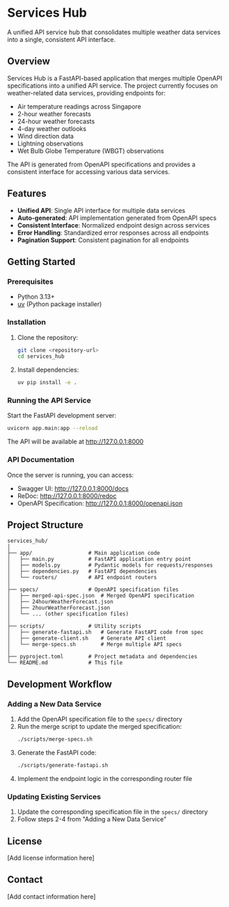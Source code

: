 # Services Hub

A unified API service hub that consolidates multiple weather data services into a single, consistent API interface.

## Overview

Services Hub is a FastAPI-based application that merges multiple OpenAPI specifications into a unified API service. The project currently focuses on weather-related data services, providing endpoints for:

- Air temperature readings across Singapore
- 2-hour weather forecasts
- 24-hour weather forecasts
- 4-day weather outlooks
- Wind direction data
- Lightning observations
- Wet Bulb Globe Temperature (WBGT) observations

The API is generated from OpenAPI specifications and provides a consistent interface for accessing various data services.

## Features

- **Unified API**: Single API interface for multiple data services
- **Auto-generated**: API implementation generated from OpenAPI specs
- **Consistent Interface**: Normalized endpoint design across services
- **Error Handling**: Standardized error responses across all endpoints
- **Pagination Support**: Consistent pagination for all endpoints

## Getting Started

### Prerequisites

- Python 3.13+
- [uv](https://github.com/astral-sh/uv) (Python package installer)

### Installation

1. Clone the repository:
   ```bash
   git clone <repository-url>
   cd services_hub
   ```

2. Install dependencies:
   ```bash
   uv pip install -e .
   ```

### Running the API Service

Start the FastAPI development server:

```bash
uvicorn app.main:app --reload
```

The API will be available at http://127.0.0.1:8000

### API Documentation

Once the server is running, you can access:
- Swagger UI: http://127.0.0.1:8000/docs
- ReDoc: http://127.0.0.1:8000/redoc
- OpenAPI Specification: http://127.0.0.1:8000/openapi.json

## Project Structure

```
services_hub/
│
├── app/                  # Main application code
│   ├── main.py           # FastAPI application entry point
│   ├── models.py         # Pydantic models for requests/responses
│   ├── dependencies.py   # FastAPI dependencies
│   └── routers/          # API endpoint routers
│
├── specs/                # OpenAPI specification files
│   ├── merged-api-spec.json  # Merged OpenAPI specification
│   ├── 24hourWeatherForecast.json
│   ├── 2hourWeatherForecast.json
│   └── ... (other specification files)
│
├── scripts/              # Utility scripts
│   ├── generate-fastapi.sh   # Generate FastAPI code from spec
│   ├── generate-client.sh    # Generate API client
│   └── merge-specs.sh        # Merge multiple API specs
│
├── pyproject.toml        # Project metadata and dependencies
└── README.md             # This file
```

## Development Workflow

### Adding a New Data Service

1. Add the OpenAPI specification file to the `specs/` directory
2. Run the merge script to update the merged specification:
   ```bash
   ./scripts/merge-specs.sh
   ```
3. Generate the FastAPI code:
   ```bash
   ./scripts/generate-fastapi.sh
   ```
4. Implement the endpoint logic in the corresponding router file

### Updating Existing Services

1. Update the corresponding specification file in the `specs/` directory
2. Follow steps 2-4 from "Adding a New Data Service"

## License

[Add license information here]

## Contact

[Add contact information here]